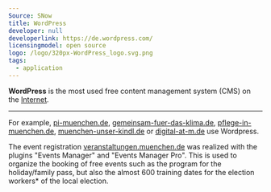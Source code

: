 ```yaml
---
Source: SNow
title: WordPress
developer: null
developerlink: https://de.wordpress.com/
licensingmodel: open source
logo: /logo/320px-WordPress_logo.svg.png
tags:
  - application
---
```


**WordPress** is the most used free content management system (CMS) on the [Internet](https://trends.builtwith.com/cms).

---

For example, [pi-muenchen.de](https://www.pi-muenchen.de), [gemeinsam-fuer-das-klima.de](https://gemeinsam-fuer-das-klima.de), [pflege-in-muenchen.de](https://pflege-in-muenchen.de), [muenchen-unser-kindl.de](https://muenchen-unser-kindl.de) or [digital-at-m.de](https://digital-at-m.de) use Wordpress.

The event registration [veranstaltungen.muenchen.de](https://veranstaltungen.muenchen.de) was realized with the plugins "Events Manager" and "Events Manager Pro".
This is used to organize the booking of free events such as the program for the holiday/family pass, but also the almost 600 training dates for the election workers\* of the local election.
